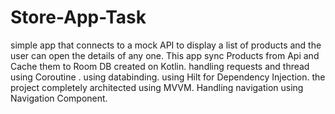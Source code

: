 # Store-App-Task
simple app that connects to a mock API to display a list of products and the user can open the details of any one.
This app sync Products from Api and Cache them to Room DB
created on Kotlin.
handling requests and thread using Coroutine .
using databinding.
using Hilt for Dependency Injection.
the project completely architected using MVVM.
Handling navigation using Navigation Component.

